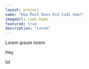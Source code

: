 ```yaml
---
layout: project
name: "How Much Does Kid Cudi Hum?"
imageUrl: cudi-hums
featured: true
description: "Lorem"
---
```


Lorem ipsum lorem

Hey

lol